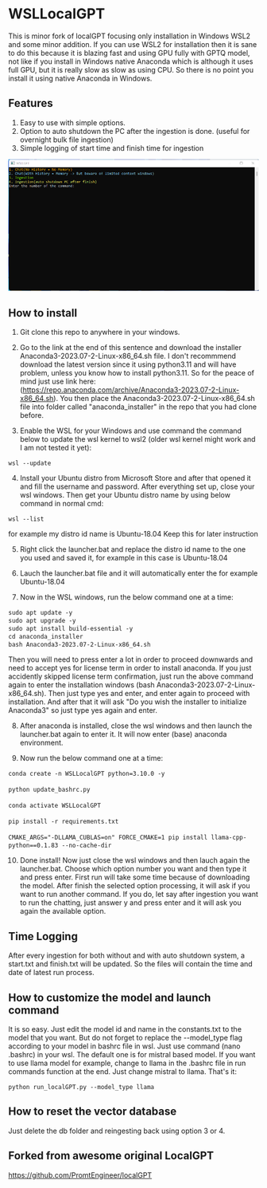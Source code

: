 # WSLLocalGPT

This is minor fork of localGPT focusing only installation in Windows WSL2 and some minor addition. If you can use WSL2 for installation then it is sane to do this because it is blazing fast and using GPU fully with GPTQ model, not like if you install in Windows native Anaconda which is although it uses full GPU, but it is really slow as slow as using CPU. So there is no point you install it using native Anaconda in Windows.


## Features

1. Easy to use with simple options.
2. Option to auto shutdown the PC after the ingestion is done. (useful for overnight bulk file ingestion) 
3. Simple logging of start time and finish time for ingestion

![Alt text](https://github.com/hakemz91/WSLLocalGPT/blob/main/intro_image_WSLLGPT.png)

## How to install

1. Git clone this repo to anywhere in your windows.

2. Go to the link at the end of this sentence and download the installer Anaconda3-2023.07-2-Linux-x86_64.sh file. I don't recommmend download the latest version since it using python3.11 and will have problem, unless you know how to install python3.11. So for the peace of mind just use link here: (https://repo.anaconda.com/archive/Anaconda3-2023.07-2-Linux-x86_64.sh). You then place the Anaconda3-2023.07-2-Linux-x86_64.sh file into folder called "anaconda_installer" in the repo that you had clone before.

3. Enable the WSL for your Windows and use command the command below to update the wsl kernel to wsl2 (older wsl kernel might work and I am not tested it yet):

```
wsl --update
```

4. Install your Ubuntu distro from Microsoft Store and after that opened it and fill the username and password. After everything set up, close your wsl windows. Then get your Ubuntu distro name by using below command in normal cmd:

```
wsl --list
```

for example my distro id name is Ubuntu-18.04
Keep this for later instruction

5. Right click the launcher.bat and replace the distro id name to the one you used and saved it, for example in this case is Ubuntu-18.04

6. Lauch the launcher.bat file and it will automatically enter the for example Ubuntu-18.04

7. Now in the WSL windows, run the below command one at a time:

```
sudo apt update -y
sudo apt upgrade -y 
sudo apt install build-essential -y
cd anaconda_installer
bash Anaconda3-2023.07-2-Linux-x86_64.sh
```

Then you will need to press enter a lot in order to proceed downwards and need to accept yes for license term in order to install anaconda. If you just accidently skipped license term confirmation, just run the above command again to enter the installation windows (bash Anaconda3-2023.07-2-Linux-x86_64.sh). Then just type yes and enter, and enter again to proceed with installation. And after that it will ask "Do you wish the installer to initialize Anaconda3" so just type yes again and enter.

8. After anaconda is installed, close the wsl windows and then launch the launcher.bat again to enter it. It will now enter (base) anaconda environment. 

9. Now run the below command one at a time:

```
conda create -n WSLLocalGPT python=3.10.0 -y

python update_bashrc.py 

conda activate WSLLocalGPT

pip install -r requirements.txt

CMAKE_ARGS="-DLLAMA_CUBLAS=on" FORCE_CMAKE=1 pip install llama-cpp-python==0.1.83 --no-cache-dir
```

10. Done install! Now just close the wsl windows and then lauch again the launcher.bat. Choose which option number you want and then type it and press enter. First run will take some time because of downloading the model. After finish the selected option processing, it will ask if you want to run another command. If you do, let say after ingestion you want to run the chatting, just answer y and press enter and it will ask you again the available option.

## Time Logging

After every ingestion for both without and with auto shutdown system, a start.txt and finish.txt will be updated. So the files will contain the time and date of latest run process.

## How to customize the model and launch command

It is so easy. Just edit the model id and name in the constants.txt to the model that you want. But do not forget to replace the --model_type flag according to your model in bashrc file in wsl. Just use command (nano .bashrc) in your wsl. The default one is for mistral based model. If you want to use llama model for example, change to llama in the .bashrc file in run commands function at the end. Just change mistral to llama. That's it:

```
python run_localGPT.py --model_type llama
```

## How to reset the vector database

Just delete the db folder and reingesting back using option 3 or 4.

## Forked from awesome original LocalGPT
https://github.com/PromtEngineer/localGPT
